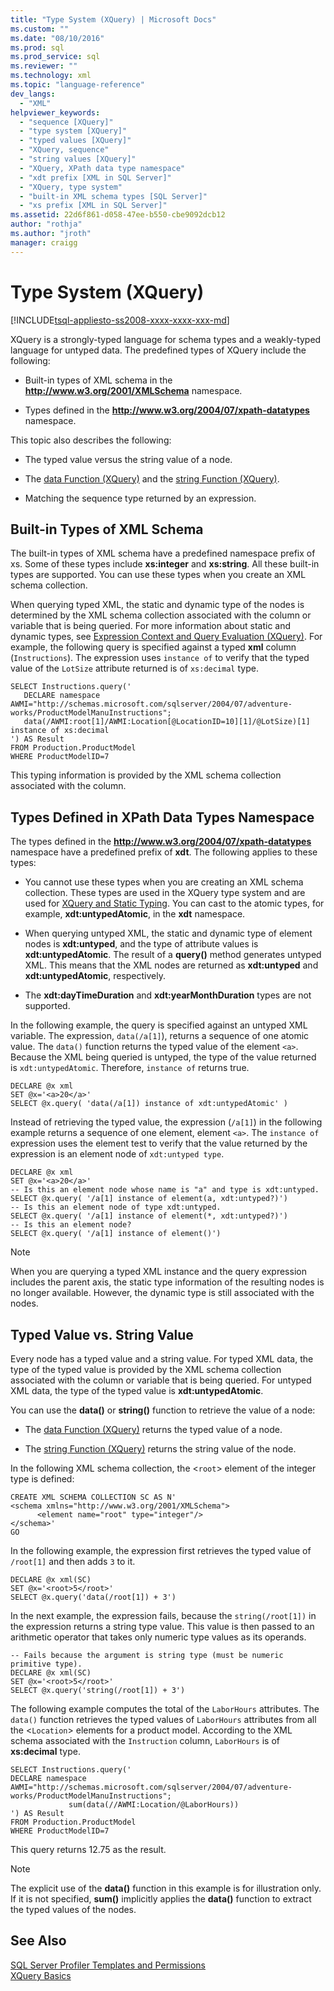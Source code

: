 ```yaml
---
title: "Type System (XQuery) | Microsoft Docs"
ms.custom: ""
ms.date: "08/10/2016"
ms.prod: sql
ms.prod_service: sql
ms.reviewer: ""
ms.technology: xml
ms.topic: "language-reference"
dev_langs: 
  - "XML"
helpviewer_keywords: 
  - "sequence [XQuery]"
  - "type system [XQuery]"
  - "typed values [XQuery]"
  - "XQuery, sequence"
  - "string values [XQuery]"
  - "XQuery, XPath data type namespace"
  - "xdt prefix [XML in SQL Server]"
  - "XQuery, type system"
  - "built-in XML schema types [SQL Server]"
  - "xs prefix [XML in SQL Server]"
ms.assetid: 22d6f861-d058-47ee-b550-cbe9092dcb12
author: "rothja"
ms.author: "jroth"
manager: craigg
---
```

# Type System (XQuery)
[!INCLUDE[tsql-appliesto-ss2008-xxxx-xxxx-xxx-md](../includes/tsql-appliesto-ss2008-xxxx-xxxx-xxx-md.md)]

  XQuery is a strongly-typed language for schema types and a weakly-typed language for untyped data. The predefined types of XQuery include the following:  
  
-   Built-in types of XML schema in the **http://www.w3.org/2001/XMLSchema** namespace.  
  
-   Types defined in the **http://www.w3.org/2004/07/xpath-datatypes** namespace.  
  
 This topic also describes the following:  
  
-   The typed value versus the string value of a node.  
  
-   The [data Function &#40;XQuery&#41;](../xquery/data-accessor-functions-data-xquery.md) and the [string Function &#40;XQuery&#41;](../xquery/data-accessor-functions-string-xquery.md).  
  
-   Matching the sequence type returned by an expression.  
  
## Built-in Types of XML Schema  
 The built-in types of XML schema have a predefined namespace prefix of xs. Some of these types include **xs:integer** and **xs:string**. All these built-in types are supported. You can use these types when you create an XML schema collection.  
  
 When querying typed XML, the static and dynamic type of the nodes is determined by the XML schema collection associated with the column or variable that is being queried. For more information about static and dynamic types, see [Expression Context and Query Evaluation &#40;XQuery&#41;](../xquery/expression-context-and-query-evaluation-xquery.md). For example, the following query is specified against a typed **xml** column (`Instructions`). The expression uses `instance of` to verify that the typed value of the `LotSize` attribute returned is of `xs:decimal` type.  
  
```  
SELECT Instructions.query('  
   DECLARE namespace AWMI="http://schemas.microsoft.com/sqlserver/2004/07/adventure-works/ProductModelManuInstructions";  
   data(/AWMI:root[1]/AWMI:Location[@LocationID=10][1]/@LotSize)[1] instance of xs:decimal  
') AS Result  
FROM Production.ProductModel  
WHERE ProductModelID=7  
```  
  
 This typing information is provided by the XML schema collection associated with the column.  
  
## Types Defined in XPath Data Types Namespace  
 The types defined in the **http://www.w3.org/2004/07/xpath-datatypes** namespace have a predefined prefix of **xdt**. The following applies to these types:  
  
-   You cannot use these types when you are creating an XML schema collection. These types are used in the XQuery type system and are used for [XQuery and Static Typing](../xquery/xquery-and-static-typing.md). You can cast to the atomic types, for example, **xdt:untypedAtomic**, in the **xdt** namespace.  
  
-   When querying untyped XML, the static and dynamic type of element nodes is **xdt:untyped**, and the type of attribute values is **xdt:untypedAtomic**. The result of a **query()** method generates untyped XML. This means that the XML nodes are returned as **xdt:untyped** and **xdt:untypedAtomic**, respectively.  
  
-   The **xdt:dayTimeDuration** and **xdt:yearMonthDuration** types are not supported.  
  
 In the following example, the query is specified against an untyped XML variable. The expression, `data(/a[1]`), returns a sequence of one atomic value. The `data()` function returns the typed value of the element `<a>`. Because the XML being queried is untyped, the type of the value returned is `xdt:untypedAtomic`. Therefore, `instance of` returns true.  
  
```  
DECLARE @x xml  
SET @x='<a>20</a>'  
SELECT @x.query( 'data(/a[1]) instance of xdt:untypedAtomic' )  
```  
  
 Instead of retrieving the typed value, the expression (`/a[1]`) in the following example returns a sequence of one element, element `<a>`. The `instance of` expression uses the element test to verify that the value returned by the expression is an element node of `xdt:untyped type`.  
  
```  
DECLARE @x xml  
SET @x='<a>20</a>'  
-- Is this an element node whose name is "a" and type is xdt:untyped.  
SELECT @x.query( '/a[1] instance of element(a, xdt:untyped?)')  
-- Is this an element node of type xdt:untyped.  
SELECT @x.query( '/a[1] instance of element(*, xdt:untyped?)')  
-- Is this an element node?  
SELECT @x.query( '/a[1] instance of element()')  
```  
  
> [!NOTE]  
>  When you are querying a typed XML instance and the query expression includes the parent axis, the static type information of the resulting nodes is no longer available. However, the dynamic type is still associated with the nodes.  
  
## Typed Value vs. String Value  
 Every node has a typed value and a string value. For typed XML data, the type of the typed value is provided by the XML schema collection associated with the column or variable that is being queried. For untyped XML data, the type of the typed value is **xdt:untypedAtomic**.  
  
 You can use the **data()** or **string()** function to retrieve the value of a node:  
  
-   The [data Function &#40;XQuery&#41;](../xquery/data-accessor-functions-data-xquery.md) returns the typed value of a node.  
  
-   The [string Function &#40;XQuery&#41;](../xquery/data-accessor-functions-string-xquery.md) returns the string value of the node.  
  
 In the following XML schema collection, the <`root`> element of the integer type is defined:  
  
```  
CREATE XML SCHEMA COLLECTION SC AS N'  
<schema xmlns="http://www.w3.org/2001/XMLSchema">  
      <element name="root" type="integer"/>  
</schema>'  
GO  
```  
  
 In the following example, the expression first retrieves the typed value of `/root[1]` and then adds `3` to it.  
  
```  
DECLARE @x xml(SC)  
SET @x='<root>5</root>'  
SELECT @x.query('data(/root[1]) + 3')  
```  
  
 In the next example, the expression fails, because the `string(/root[1])` in the expression returns a string type value. This value is then passed to an arithmetic operator that takes only numeric type values as its operands.  
  
```  
-- Fails because the argument is string type (must be numeric primitive type).  
DECLARE @x xml(SC)  
SET @x='<root>5</root>'  
SELECT @x.query('string(/root[1]) + 3')  
```  
  
 The following example computes the total of the `LaborHours` attributes. The `data()` function retrieves the typed values of `LaborHours` attributes from all the <`Location`> elements for a product model. According to the XML schema associated with the `Instruction` column, `LaborHours` is of **xs:decimal** type.  
  
```  
SELECT Instructions.query('   
DECLARE namespace AWMI="http://schemas.microsoft.com/sqlserver/2004/07/adventure-works/ProductModelManuInstructions";   
             sum(data(//AWMI:Location/@LaborHours))   
') AS Result   
FROM Production.ProductModel   
WHERE ProductModelID=7  
```  
  
 This query returns 12.75 as the result.  
  
> [!NOTE]  
>  The explicit use of the **data()** function in this example is for illustration only. If it is not specified, **sum()** implicitly applies the **data()** function to extract the typed values of the nodes.  
  
## See Also  
 [SQL Server Profiler Templates and Permissions](../tools/sql-server-profiler/sql-server-profiler-templates-and-permissions.md)   
 [XQuery Basics](../xquery/xquery-basics.md)  
  
  
